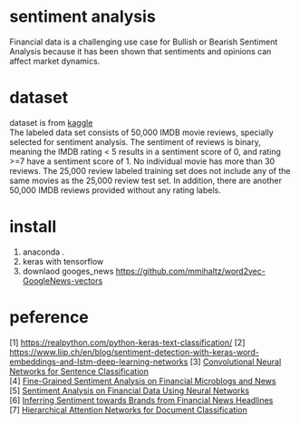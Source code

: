 # sentiment analysis
Financial data is a challenging use case for Bullish or Bearish Sentiment Analysis because it has been shown that sentiments and opinions can affect market dynamics.     

# dataset 
dataset is from [kaggle](https://www.kaggle.com/c/word2vec-nlp-tutorial/data)      
The labeled data set consists of 50,000 IMDB movie reviews, specially selected for sentiment analysis. The sentiment of reviews is binary, meaning the IMDB rating < 5 results in a sentiment score of 0, and rating >=7 have a sentiment score of 1. No individual movie has more than 30 reviews. The 25,000 review labeled training set does not include any of the same movies as the 25,000 review test set. In addition, there are another 50,000 IMDB reviews provided without any rating labels.      

# install
1. anaconda . 
2. keras with tensorflow 
3. downlaod googes_news 
https://github.com/mmihaltz/word2vec-GoogleNews-vectors

# peference
[1] https://realpython.com/python-keras-text-classification/ 
[2] https://www.liip.ch/en/blog/sentiment-detection-with-keras-word-embeddings-and-lstm-deep-learning-networks 
[3] [Convolutional Neural Networks for Sentence Classification](http://www.aclweb.org/anthology/D14-1181)       
[4] [Fine-Grained Sentiment Analysis on Financial Microblogs and News](http://www.aclweb.org/anthology/S17-2089)          
[5] [Sentiment Analysis on Financial Data Using Neural Networks](http://www.aclweb.org/anthology/S17-2150)             
[6] [Inferring Sentiment towards Brands from Financial News Headlines](http://www.aclweb.org/anthology/S17-2138)            
[7] [Hierarchical Attention Networks for Document Classification](https://www.cs.cmu.edu/~hovy/papers/16HLT-hierarchical-attention-networks.pdf)     

